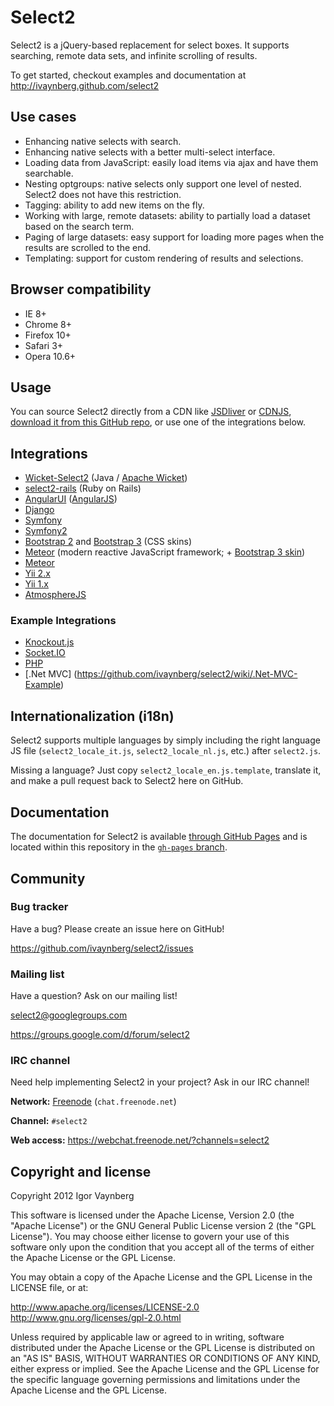 Select2
=======

Select2 is a jQuery-based replacement for select boxes. It supports searching, remote data sets, and infinite scrolling of results.

To get started, checkout examples and documentation at http://ivaynberg.github.com/select2

Use cases
---------

* Enhancing native selects with search.
* Enhancing native selects with a better multi-select interface.
* Loading data from JavaScript: easily load items via ajax and have them searchable.
* Nesting optgroups: native selects only support one level of nested. Select2 does not have this restriction.
* Tagging: ability to add new items on the fly.
* Working with large, remote datasets: ability to partially load a dataset based on the search term.
* Paging of large datasets: easy support for loading more pages when the results are scrolled to the end.
* Templating: support for custom rendering of results and selections.

Browser compatibility
---------------------
* IE 8+
* Chrome 8+
* Firefox 10+
* Safari 3+
* Opera 10.6+

Usage
-----
You can source Select2 directly from a CDN like [JSDliver](http://www.jsdelivr.com/#!select2) or [CDNJS](http://www.cdnjs.com/libraries/select2), [download it from this GitHub repo](https://github.com/ivaynberg/select2/tags), or use one of the integrations below.

Integrations
------------

* [Wicket-Select2](https://github.com/ivaynberg/wicket-select2) (Java / [Apache Wicket](http://wicket.apache.org))
* [select2-rails](https://github.com/argerim/select2-rails) (Ruby on Rails)
* [AngularUI](http://angular-ui.github.io/#ui-select) ([AngularJS](https://angularjs.org/))
* [Django](https://github.com/applegrew/django-select2)
* [Symfony](https://github.com/19Gerhard85/sfSelect2WidgetsPlugin)
* [Symfony2](https://github.com/avocode/FormExtensions)
* [Bootstrap 2](https://github.com/t0m/select2-bootstrap-css) and [Bootstrap 3](https://github.com/t0m/select2-bootstrap-css/tree/bootstrap3) (CSS skins)
* [Meteor](https://github.com/nate-strauser/meteor-select2) (modern reactive JavaScript framework; + [Bootstrap 3 skin](https://github.com/esperadomedia/meteor-select2-bootstrap3-css/))
* [Meteor](https://jquery-select2.meteor.com)
* [Yii 2.x](http://demos.krajee.com/widgets#select2)
* [Yii 1.x](https://github.com/tonybolzan/yii-select2)
* [AtmosphereJS](https://atmospherejs.com/package/jquery-select2)

### Example Integrations

* [Knockout.js](https://github.com/ivaynberg/select2/wiki/Knockout.js-Integration)
* [Socket.IO](https://github.com/ivaynberg/select2/wiki/Socket.IO-Integration)
* [PHP](https://github.com/ivaynberg/select2/wiki/PHP-Example)
* [.Net MVC] (https://github.com/ivaynberg/select2/wiki/.Net-MVC-Example)

Internationalization (i18n)
---------------------------

Select2 supports multiple languages by simply including the right language JS
file (`select2_locale_it.js`, `select2_locale_nl.js`, etc.) after `select2.js`.

Missing a language? Just copy `select2_locale_en.js.template`, translate
it, and make a pull request back to Select2 here on GitHub.

Documentation
-------------

The documentation for Select2 is available [through GitHub Pages](https://ivaynberg.github.io/select2/) and is located within this repository in the [`gh-pages` branch](https://github.com/ivaynberg/select2/tree/gh-pages).

Community
---------

### Bug tracker

Have a bug? Please create an issue here on GitHub!

https://github.com/ivaynberg/select2/issues

### Mailing list

Have a question? Ask on our mailing list!

select2@googlegroups.com

https://groups.google.com/d/forum/select2

### IRC channel

Need help implementing Select2 in your project? Ask in our IRC channel!

**Network:** [Freenode](https://freenode.net/) (`chat.freenode.net`)

**Channel:** `#select2`

**Web access:** https://webchat.freenode.net/?channels=select2

Copyright and license
---------------------

Copyright 2012 Igor Vaynberg

This software is licensed under the Apache License, Version 2.0 (the "Apache License") or the GNU
General Public License version 2 (the "GPL License"). You may choose either license to govern your
use of this software only upon the condition that you accept all of the terms of either the Apache
License or the GPL License.

You may obtain a copy of the Apache License and the GPL License in the LICENSE file, or at:

http://www.apache.org/licenses/LICENSE-2.0
http://www.gnu.org/licenses/gpl-2.0.html

Unless required by applicable law or agreed to in writing, software distributed under the Apache License
or the GPL License is distributed on an "AS IS" BASIS, WITHOUT WARRANTIES OR CONDITIONS OF ANY KIND,
either express or implied. See the Apache License and the GPL License for the specific language governing
permissions and limitations under the Apache License and the GPL License.
